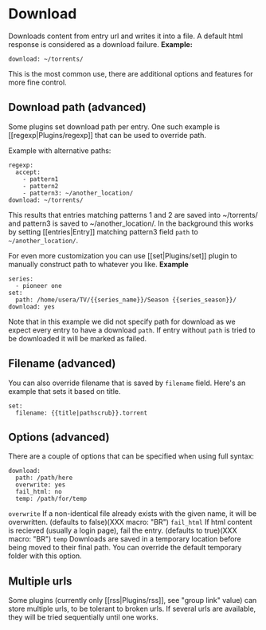 # Download

Downloads content from entry url and writes it into a file. A default html response is considered as a download failure.
**Example:**


    download: ~/torrents/


This is the most common use, there are additional options and features for more fine control.

## Download path (advanced)

Some plugins set download path per entry.
One such example is [[regexp|Plugins/regexp]] that can be used to override path.

Example with alternative paths:


    regexp:
      accept:
        - pattern1
        - pattern2
        - pattern3: ~/another_location/
    download: ~/torrents/


This results that entries matching patterns 1 and 2 are saved into
~/torrents/ and pattern3 is saved to ~/another_location/. 
In the background this works by setting [[entries|Entry]] matching pattern3 field `path` to `~/another_location/`.

For even more customization you can use [[set|Plugins/set]] plugin to manually construct path to whatever you like.
**Example**


    series:
      - pioneer one
    set:
      path: /home/usera/TV/{{series_name}}/Season {{series_season}}/
    download: yes


Note that in this example we did not specify path for download as we expect every entry to have a download `path`. If entry without `path` is tried to be downloaded it will be marked as failed.

## Filename (advanced)

You can also override filename that is saved by `filename` field. Here's an example that sets it based on title.


    set:
      filename: {{title|pathscrub}}.torrent


## Options (advanced)

There are a couple of options that can be specified when using full syntax:


    download:
      path: /path/here
      overwrite: yes
      fail_html: no
      temp: /path/for/temp


`overwrite` If a non-identical file already exists with the given name, it will be overwritten. (defaults to false)(XXX macro: "BR")
`fail_html` If html content is recieved (usually a login page), fail the entry. (defaults to true)(XXX macro: "BR")
`temp` Downloads are saved in a temporary location before being moved to their final path. You can override the default temporary folder with this option.

## Multiple urls

Some plugins (currently only [[rss|Plugins/rss]], see "group link" value) can store multiple urls, to be tolerant to broken urls. If several urls are available, they will be tried sequentially until one works.
